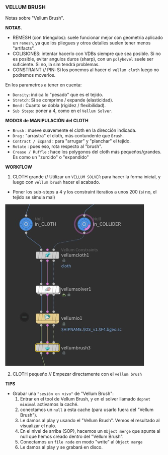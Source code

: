 ### VELLUM BRUSH  

Notas sobre "Vellum Brush".   

**NOTAS.**   

- REMESH (con triengulos): suele funcionar mejor con geometria aplicado un `remesh`, ya que los pliegues y otros detalles suelen tener menos "artifacts".
- COLISIONES: intentar hacerlo con VDBs siempre que sea posible. Si no es posible, evitar angulos duros (sharp), con un `polybevel` suele ser suficiente. Si no, la sim tendrá problemas.
- CONSTRAINT // PIN: Si los ponemos al hacer el `vellum cloth` luego no podremos moverlos.

En los parametros a tener en cuenta:   

- `Density`: indica lo "pesado" que es el tejido.
- `Stretch`: Si se comprime / expande (elasticidad).
- `Bend` : Cuanto se dobla (rigidez / flexibilidad).
- `Sub Steps`: poner a 4, como en el `Vellum Solver`.

**MODOS de MANIPULACIÓN del CLOTH**   
   
- `Brush` : mueve suavemente el cloth en la dirección indicada.
- `Drag` : "arrastra" el cloth, más contundente que `Brush`.
- `Contract / Expand` : para "arrugar" y "planchar" el tejido.
- `Rotate` : pues eso, rota respecto al "brush".
- `Crease / Ruffle` : hace los polygonos del cloth más pequeños/grandes. Es como un "zurcido" o "expandido"

**WORKFLOW**   

1) CLOTH grande // Utilizar un `VELLUM SOLVER` para hacer la forma inicial, y luego con `vellum brush` hacer el acabado.

- Poner los sub-steps a 4 y los constraint iteratios a unos 200 (si no, el tejido se simula mal)
     
![MoCap mapping example](./images/Vellum_Brush_workflow_with_solver.jpg)

2) CLOTH pequeño // Empezar directamente con el `vellum brush`



**TIPS**   

- Grabar una `"sesión en vivo"` de "Vellum Brush":
   1) Entrar en el tool de Vellum Brush, y en el solver llamado `dopnet minimal` activamos la caché.
   2) conectamos un `null` a esta cache (para usarlo fuera del  "Vellum Brush").
   3) Le damos al play y usando el "Vellum Brush". Vemos el resultado al visualizar el nulo.
   4) En el nivel de arriba (SOP), hacemos un `Object merge` que apunte al null que hemos creado dentro del "Vellum Brush".
   5) Conectamos un `file node` en modo "write" al `Object merge`
   6) Le damos al play y se grabará en disco.
